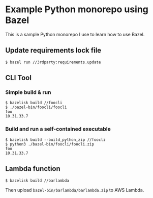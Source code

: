 # Example Python monorepo using Bazel

This is a sample Python monorepo I use to learn how to use Bazel.

## Update requirements lock file

```shell
$ bazel run //3rdparty:requirements.update
```

## CLI Tool

### Simple build & run

```shell
$ bazelisk build //foocli
$ ./bazel-bin/foocli/foocli
foo
10.31.33.7
```

### Build and run a self-contained executable

```shell
$ bazelisk build --build_python_zip //foocli
$ python3 ./bazel-bin/foocli/foocli.zip
foo
10.31.33.7
```

## Lambda function

```shell
$ bazelisk build //barlambda
```

Then upload `bazel-bin/barlambda/barlambda.zip` to AWS Lambda.

